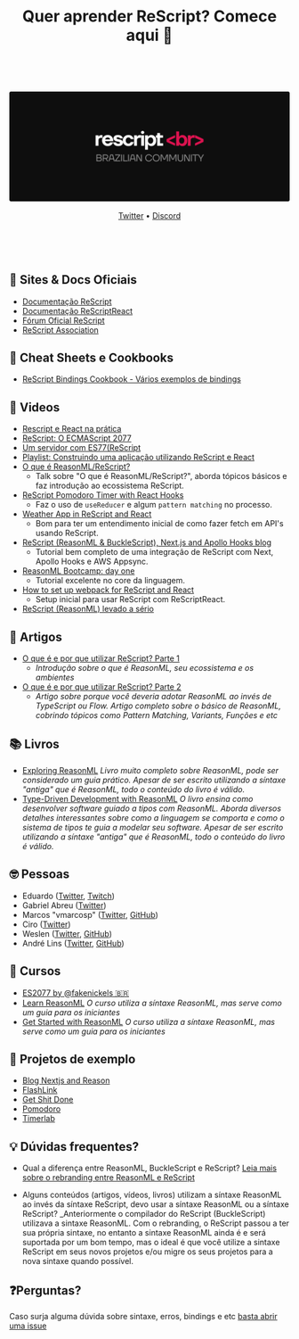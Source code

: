 <h1 align="center"> Quer aprender ReScript? Comece aqui 🚀</h1>
<div align="center">
<br />
<br />
<br />
 <p align="center">
    <img src="V1.svg" width="750" alt="ReScriptBR Logo" />
  </p>
<p align="center">
 <a target="_blank" href="https://twitter.com/rescriptbr">Twitter</a> • 
 <a target="_blank" href="https://discord.com/invite/SSDMNYQ">Discord</a> 
</p>
<br />
<br />
<br />

</div>

## 📄 Sites & Docs Oficiais

- [Documentação ReScript](https://rescript-lang.org/)
- [Documentação ReScriptReact](https://rescript-lang.org/docs/react/latest/introduction)
- [Fórum Oficial ReScript](https://forum.rescript-lang.org/)
- [ReScript Association](https://rescript-association.org/)

## 📝 Cheat Sheets e Cookbooks

- [ReScript Bindings Cookbook - Vários exemplos de bindings](https://github.com/yawaramin/bucklescript-bindings-cookbook/blob/master/ReScript.md)


## 🎥 Videos

- [Rescript e React na prática](https://www.youtube.com/watch?v=pGA1RfNiGho)
- [ReScript: O ECMAScript 2077](https://www.youtube.com/watch?v=Hoed0aZGbJY)
- [Um servidor com ES77(ReScript](https://www.youtube.com/watch?v=_VfCjh31okk)
- [Playlist: Construindo uma aplicação utilizando ReScript e React](https://www.youtube.com/watch?v=hDratuXnfAo&list=PLr4c053wuXU_V-lMfFmDz9yWD5nw_lv_p)
- [O que é ReasonML/ReScript?](https://www.youtube.com/watch?v=tNgyRo2fhwU)
	- Talk sobre "O que é ReasonML/ReScript?", aborda tópicos básicos e faz introdução ao ecossistema ReScript.
- [ReScript Pomodoro Timer with React Hooks](https://www.youtube.com/watch?v=8ftCqZ2-7cQ)
	- Faz o uso de `useReducer` e algum `pattern matching` no processo.
- [Weather App in ReScript and React](https://www.youtube.com/watch?v=H6X6AJZna98)
	- Bom para ter um entendimento inicial de como fazer fetch em API's usando ReScript.
- [ReScript (ReasonML & BuckleScript), Next.js and Apollo Hooks blog](https://www.youtube.com/watch?v=ag4nUteMwkU&list=PLtDL321SUTJiC2BqrSUzoxozH138y4uhM&index=1)
	- Tutorial bem completo de uma integração de ReScript com Next, Apollo Hooks e AWS Appsync.
- [ReasonML Bootcamp: day one](https://www.youtube.com/watch?v=F2rfxtoZpB0)
	- Tutorial excelente no core da linguagem.
- [How to set up webpack for ReScript and React](https://www.youtube.com/watch?v=0CMmML7Q6Ds)
	- Setup inicial para usar ReScript com ReScriptReact.
- [ReScript (ReasonML) levado a sério](https://www.youtube.com/watch?v=8Qi_ZoXc2CI)

## 📝 Artigos

- [O que é e por que utilizar ReScript? Parte 1](https://blog.blumenaujs.org/o-que-e-e-por-que-utilizar-reasonml-parte-1)
 	- _Introdução sobre o que é ReasonML, seu ecossistema e os ambientes_
- [O que é e por que utilizar ReScript? Parte 2](https://blog.blumenaujs.org/o-que-e-e-por-que-utilizar-reasonml-parte-2)
	- _Artigo sobre porque você deveria adotar ReasonML ao invés de TypeScript ou Flow. Artigo completo sobre o básico de ReasonML, cobrindo tópicos como Pattern Matching, Variants, Funções e etc_


## 📚 Livros

- [Exploring ReasonML](http://reasonmlhub.com/exploring-reasonml/toc.html)
	_Livro muito completo sobre ReasonML, pode ser considerado um guia prático. Apesar de ser escrito utilizando a síntaxe "antiga" que é ReasonML, todo o conteúdo do livro é válido._
- [Type-Driven Development with ReasonML](https://www.amazon.com/Learn-Type-Driven-Development-applications/dp/1788838017)
	_O livro ensina como desenvolver software guiado a tipos com ReasonML. Aborda diversos detalhes interessantes sobre como a linguagem se comporta e como o sistema de tipos te guia a modelar seu software. Apesar de ser escrito utilizando a síntaxe "antiga" que é ReasonML, todo o conteúdo do livro é válido._


## 🤓 Pessoas

- Eduardo ([Twitter](https://twitter.com/TheEduardoRFS), [Twitch](https://twitch.tv/eduardorfs))
- Gabriel Abreu ([Twitter](https://twitter.com/fakenickels))
- Marcos "vmarcosp" ([Twitter](https://twitter.com/vmaarcosp), [GitHub](https://github.com/vmarcosp))
- Ciro ([Twitter](https://twitter.com/cironunesdev))
- Weslen ([Twitter](https://twitter.com/theweslenng), [GitHub](https://github.com/weslenng))
- André Lins ([Twitter](https://twitter.com/andrelmlins), [GitHub](https://github.com/andrelmlins))

## 🚀 Cursos

- [ES2077 by @fakenickels 🇧🇷](https://es77.fakenickels.dev/)
- [Learn ReasonML](https://learnreasonml.com/)
  _O curso utiliza a síntaxe ReasonML, mas serve como um guia para os iniciantes_
- [Get Started with ReasonML](https://egghead.io/courses/get-started-with-reason)
  _O curso utiliza a síntaxe ReasonML, mas serve como um guia para os iniciantes_

## 🚧 Projetos de exemplo

- [Blog Nextjs and Reason](https://github.com/enieber/blog)
- [FlashLink](https://github.com/andrelmlins/flashlink)
- [Get Shit Done](https://github.com/cironunes/gsd)
- [Pomodoro](https://github.com/tkovs/pomodoro)
- [Timerlab](https://github.com/vmarcosp/timerlab)

## 💡 Dúvidas frequentes? 
- Qual a diferença entre ReasonML, BuckleScript e ReScript?
  [Leia mais sobre o rebranding entre ReasonML e ReScript](https://rescript-lang.org/blog/bucklescript-is-rebranding)

- Alguns conteúdos (artigos, vídeos, livros) utilizam a síntaxe ReasonML ao invés da síntaxe ReScript, devo usar a síntaxe ReasonML ou a síntaxe ReScript?
 _Anteriormente o compilador do ReScript (BuckleScript) utilizava a sintaxe ReasonML. Com o rebranding, o ReScript passou a ter sua própria sintaxe, no entanto a sintaxe ReasonML ainda é e será suportada por um bom tempo, mas o ideal é que você utilize a sintaxe ReScript em seus novos projetos e/ou migre os seus projetos para a nova sintaxe quando possível.
 

## ❓Perguntas? 

Caso surja alguma dúvida sobre sintaxe, erros, bindings e etc [basta abrir uma issue](https://github.com/rescriptbr/comece-aqui/issues/new)

